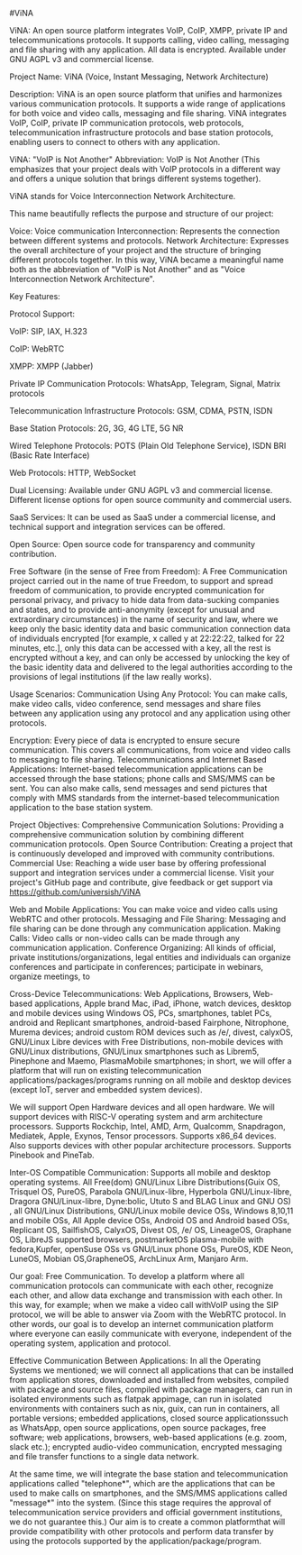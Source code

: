 #ViNA

ViNA: An open source platform integrates VoIP, CoIP, XMPP, private IP 
and telecommunications protocols. It supports calling, video calling, 
messaging and file sharing with any application. All data is encrypted.
Available under GNU AGPL v3 and commercial license.


Project Name: ViNA (Voice, Instant Messaging, Network Architecture)

Description: ViNA is an open source platform that unifies and harmonizes 
various communication protocols. It supports a wide range of applications 
for both voice and video calls, messaging and file sharing. ViNA integrates
VoIP, CoIP, private IP communication protocols, web protocols, 
telecommunication infrastructure protocols and base station protocols, 
enabling users to connect to others with any application.


ViNA: "VoIP is Not Another"
Abbreviation: VoIP is Not Another (This emphasizes that your project deals
with VoIP protocols in a different way and offers a unique solution that 
brings different systems together).

ViNA stands for Voice Interconnection Network Architecture.

This name beautifully reflects the purpose and structure of our project:

Voice: Voice communication
Interconnection: Represents the connection between different systems 
and protocols.
Network Architecture: Expresses the overall architecture of your project 
and the structure of bringing different protocols together.
In this way, ViNA became a meaningful name both as the abbreviation 
of "VoIP is Not Another" and as "Voice Interconnection Network Architecture".



Key Features:



Protocol Support:


VoIP: SIP, IAX, H.323

CoIP: WebRTC

XMPP: XMPP (Jabber)

Private IP Communication Protocols: WhatsApp, Telegram, Signal, Matrix 
protocols

Telecommunication Infrastructure Protocols: GSM, CDMA, PSTN, ISDN

Base Station Protocols: 2G, 3G, 4G LTE, 5G NR

Wired Telephone Protocols: POTS (Plain Old Telephone Service), 
ISDN BRI (Basic Rate Interface)

Web Protocols: HTTP, WebSocket



Dual Licensing: Available under GNU AGPL v3 and commercial license. Different 
license options for open source community and commercial users.

SaaS Services: It can be used as SaaS under a commercial license, and technical
support and integration services can be offered.

Open Source: Open source code for transparency and community contribution.


Free Software (in the sense of Free from Freedom): A Free Communication project 
carried out in the name of true Freedom, to support and spread freedom of 
communication, to provide encrypted communication for personal privacy, and 
privacy to hide data from data-sucking companies and states, and to provide 
anti-anonymity (except for unusual and extraordinary circumstances) in the 
name of security and law, where we keep only the basic identity data and basic 
communication connection data of individuals encrypted
[for example, x called y at 22:22:22, talked for 22 minutes, etc.], 
only this data can be accessed with a key, all the rest is encrypted without 
a key, and can only be accessed by unlocking the key of the basic identity 
data and delivered to the legal authorities according to the provisions of 
legal institutions (if the law really works).


Usage Scenarios:
Communication Using Any Protocol: You can make calls, make video calls, video 
conference, send messages and share files between any application using any 
protocol and any application using other protocols.


Encryption: Every piece of data is encrypted to ensure secure communication. 
This covers all communications, from voice and video calls to messaging to 
file sharing.
Telecommunications and Internet Based Applications: Internet-based 
telecommunication applications can be accessed through the base stations; 
phone calls and SMS/MMS can be sent. You can also make calls, send messages 
and send pictures that comply with MMS standards from the internet-based 
telecommunication application to the base station system.


Project Objectives:
Comprehensive Communication Solutions: Providing a comprehensive communication 
solution by combining different communication protocols.
Open Source Contribution: Creating a project that is continuously developed and
improved with community contributions.
Commercial Use: Reaching a wide user base by offering professional support and 
integration services under a commercial license.
Visit your project's GitHub page and contribute, give feedback or get support 
via https://github.com/universish/ViNA


Web and Mobile Applications: You can make voice and video calls using WebRTC 
and other protocols.
Messaging and File Sharing: Messaging and file sharing can be done through any 
communication application.
Making Calls: Video calls or non-video calls can be made through any 
communication application.
Conference Organizing: All kinds of official, private institutions/organizations, 
legal entities and individuals can organize conferences and participate in 
conferences; participate in webinars, organize meetings, to 


Cross-Device Telecommunications: Web Applications, Browsers, Web-based 
applications, Apple brand Mac, iPad, iPhone, watch devices, desktop and mobile 
devices using Windows OS, PCs, smartphones, tablet PCs, android and Replicant 
smartphones, android-based Fairphone, Nitrophone, Murema devices; android custom 
ROM devices such as /e/, divest, calyxOS, GNU/Linux Libre devices with Free 
Distributions, non-mobile devices with GNU/Linux distributions, GNU/Linux 
smartphones such as Librem5, Pinephone and Maemo, PlasmaMobile smartphones; in 
short, we will offer a platform that will run on existing telecommunication 
applications/packages/programs running on all mobile and desktop devices (except 
IoT, server and embedded system devices).

We will support Open Hardware devices and all open hardware. We will support 
devices with RISC-V operating system and arm architecture processors. Supports 
Rockchip, Intel, AMD, Arm, Qualcomm, Snapdragon, Mediatek, Apple, Exynos, Tensor 
processors. Supports x86_64 devices. Also supports devices with other popular 
architecture processors. Supports Pinebook and PineTab.


Inter-OS Compatible Communication: Supports all mobile and desktop operating 
systems. All Free(dom) GNU/Linux Libre Distributions(Guix OS, Trisquel OS, 
PureOS, Parabola GNU/Linux-libre, Hyperbola GNU/Linux-libre, Dragora 
GNU/Linux-libre, Dyne:bolic, Ututo S and BLAG Linux and GNU OS) , all 
GNU/Linux Distributions, GNU/Linux mobile device OSs, Windows 8,10,11 and 
mobile OSs, All Apple device OSs, Android OS and Android based OSs, Replicant OS,
SailfishOS, CalyxOS, Divest OS, /e/ OS, LineageOS, Graphane OS, LibreJS supported 
browsers, postmarketOS plasma-mobile with fedora,Kupfer, openSuse OSs vs GNU/Linux
phone OSs, PureOS, KDE Neon, LuneOS, Mobian OS,GrapheneOS, ArchLinux Arm, Manjaro 
Arm.


Our goal: Free Communication. To develop a platform where all communication 
protocols can communicate with each other, recognize each other, and allow data 
exchange and transmission with each other. In this way, for example; when we make
a video call withVoIP using the SIP protocol, we will be able to answer via Zoom 
with the WebRTC protocol. In other words, our goal is to develop an internet 
communication platform where everyone can easily communicate with everyone, 
independent of the operating system, application and protocol.


Effective Communication Between Applications: In all the Operating Systems we 
mentioned; we will connect all applications that can be installed from application
stores, downloaded and installed from websites, compiled with package and source 
files, compiled with package managers, can run in isolated environments such as 
flatpak appimage, can run in isolated environments with containers such as nix, guix, 
can run in containers, all portable versions; embedded applications, closed source
applicationssuch as WhatsApp, open source applications, open source packages, free 
software; web applications, browsers, web-based applications (e.g. zoom, slack etc.); 
encrypted audio-video communication, encrypted messaging and file transfer functions
to a single data network.

At the same time, we will integrate the base station and telecommunication 
applications called "telephone*", which are the applications that can be used to 
make calls on smartphones, and the SMS/MMS applications called "message*" into the 
system. (Since this stage requires the approval of telecommunication service providers 
and official government institutions, we do not guarantee this.) Our aim is to create 
a common platformthat will provide compatibility with other protocols and perform 
data transfer by using the protocols supported by the application/package/program.

